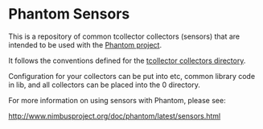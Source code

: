 Phantom Sensors
===============

This is a repository of common tcollector collectors (sensors) that are intended
to be used with the [Phantom project](http://http://www.nimbusproject.org/doc/phantom/).

It follows the conventions defined for the [tcollector collectors directory](https://github.com/OpenTSDB/tcollector).

Configuration for your collectors can be put into etc, common library code in lib,
and all collectors can be placed into the 0 directory. 

For more information on using sensors with Phantom, please see:

http://www.nimbusproject.org/doc/phantom/latest/sensors.html
